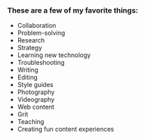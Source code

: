 ### These are a few of my favorite things:
- Collaboration
- Problem-solving
- Research
- Strategy
- Learning new technology
- Troubleshooting 
- Writing
- Editing
- Style guides  
- Photography
- Videography
- Web content
- Grit
- Teaching
- Creating fun content experiences 
